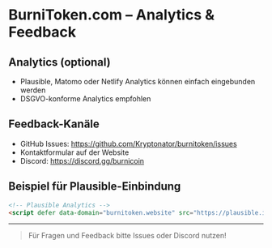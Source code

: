 # BurniToken.com – Analytics & Feedback

## Analytics (optional)
- Plausible, Matomo oder Netlify Analytics können einfach eingebunden werden
- DSGVO-konforme Analytics empfohlen

## Feedback-Kanäle
- GitHub Issues: https://github.com/Kryptonator/burnitoken/issues
- Kontaktformular auf der Website
- Discord: https://discord.gg/burnicoin

## Beispiel für Plausible-Einbindung

```html
<!-- Plausible Analytics -->
<script defer data-domain="burnitoken.website" src="https://plausible.io/js/plausible.js"></script>
```

---

> Für Fragen und Feedback bitte Issues oder Discord nutzen!
